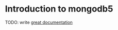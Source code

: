 # Introduction to mongodb5

TODO: write [great documentation](http://jacobian.org/writing/what-to-write/)
